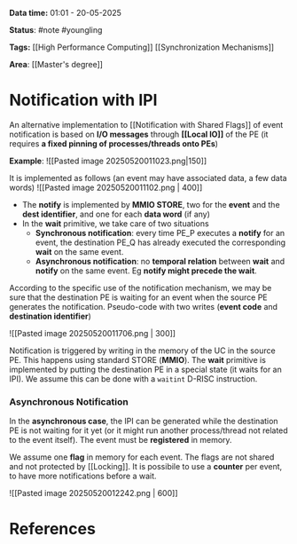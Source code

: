 **Data time:** 01:01 - 20-05-2025

**Status**: #note #youngling 

**Tags:** [[High Performance Computing]] [[Synchronization Mechanisms]]

**Area**: [[Master's degree]]
# Notification with IPI

An alternative implementation to [[Notification with Shared Flags]] of event notification is based on **I/O messages** through **[[Local IO]]** of the PE (it requires **a fixed pinning of processes/threads onto PEs**)

**Example**:
![[Pasted image 20250520011023.png|150]]

It is implemented as follows (an event may have associated data, a few data words)
![[Pasted image 20250520011102.png | 400]]

- The **notify** is implemented by **MMIO STORE**, two for the **event** and the **dest identifier**, and one for each **data word** (if any)
- In the **wait** primitive, we take care of two situations
	- **Synchronous notification**: every time PE_P executes a **notify** for an event, the destination PE_Q has already executed the corresponding **wait** on the same event.
	- **Asynchronous notification**: no **temporal relation** between **wait** and **notify** on the same event. Eg **notify might precede the wait**.


According to the specific use of the notification mechanism, we may be sure that the destination PE is waiting for an event when the source PE generates the notification. Pseudo-code with two writes (**event code** and **destination identifier**)

![[Pasted image 20250520011706.png | 300]]

Notification is triggered by writing in the memory of the UC in the source PE. This happens using standard STORE (**MMIO**). The **wait** primitive is implemented by putting the destination PE in a special state (it waits for an IPI). We assume this can be done with a `waitint` D-RISC instruction.

### Asynchronous Notification
In the **asynchronous case**, the IPI can be generated while the destination PE is not waiting for it yet (or it might run another process/thread not related to the event itself). The event must be **registered** in memory.

We assume one **flag** in memory for each event. The flags are not shared and not protected by [[Locking]]. It is possibile to use a **counter** per event, to have more notifications before a wait.

![[Pasted image 20250520012242.png | 600]]
# References